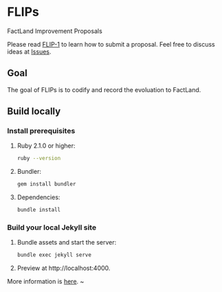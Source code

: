 # FLIPs
FactLand Improvement Proposals

Please read [FLIP-1](https://flips.factland.github.io/FLIPS/flip-1) to learn how to submit a proposal. Feel free to discuss ideas at [Issues](https://github.com/Factland/FLIPs/discussions).

## Goal

The goal of FLIPs is to codify and record the evoluation to FactLand.

## Build locally

### Install prerequisites

1. Ruby 2.1.0 or higher:

   ```sh
   ruby --version
   ```

4. Bundler:

   ```sh
   gem install bundler
   ```

5. Dependencies:

   ```sh
   bundle install
   ```

### Build your local Jekyll site

1. Bundle assets and start the server:

   ```sh
   bundle exec jekyll serve
   ```

2. Preview at http://localhost:4000.

More information is [here](https://help.github.com/en/enterprise/2.14/user/articles/setting-up-your-github-pages-site-locally-with-jekyll).
~
